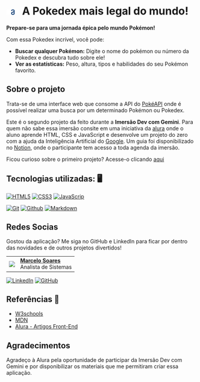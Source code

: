 # <img src=./assets/img/logo.svg alt="Logotipo da Alura" title="Logo da Alura" width="7%"> A Pokedex mais legal do mundo!

**Prepare-se para uma jornada épica pelo mundo Pokémon!**

Com essa Pokedex incrível, você pode:

* **Buscar qualquer Pokémon:** Digite o nome do pokémon ou número da Pokedex e descubra tudo sobre ele!
* **Ver as estatísticas:** Peso, altura, tipos e habilidades do seu Pokémon favorito.

## Sobre o projeto

Trata-se de uma interface web que consome a API do [PokéAPI](https://pokeapi.co/) onde é possível realizar uma busca por um determinado Pokémon ou Pokedex.

Este é o segundo projeto da feito durante a **Imersão Dev com Gemini**. Para quem não sabe essa imersão consite em uma iniciativa da [alura](https://cursos.alura.com.br/) onde o aluno aprende HTML, CSS e JavaScript e desenvolve um projeto do zero com a ajuda da Inteligência Artificial do [Google](https://www.google.com.br/). Um guia foi disponibilizado no [Notion](https://grupoalura.notion.site/Imers-o-Dev-com-Gemini-Guia-de-Mergulho-7742af09c51649348a91f67157df8a41), onde o participante tem acesso a toda agenda da imersão.

Ficou curioso sobre o primeiro projeto? Acesse-o clicando [aqui](https://github.com/Mdsoare/demon-slayer)

## Tecnologias utilizadas: 🖥️

[![HTML5](https://img.shields.io/badge/HTML5-E34F26?style=for-the-badge&logo=html5&logoColor=white)](https://www.w3schools.com/html/default.asp)
[![CSS3](https://img.shields.io/badge/CSS3-1572B6?style=for-the-badge&logo=css3&logoColor=white)](https://www.w3schools.com/css/default.asp)
[![JavaScrip](https://img.shields.io/badge/JavaScript-F7DF1E?style=for-the-badge&logo=javascript&logoColor=black)](https://developer.mozilla.org/pt-BR/docs/Web/JavaScript)

[![Git](https://img.shields.io/badge/Git-000?style=for-the-badge&logo=git&logoColor=E94D5F)](https://git-scm.com/doc)
[![Github](https://img.shields.io/badge/Github-000?style=for-the-badge&logo=github&logoColor=30A3DC)](https://docs.github.com/)
[![Markdown](https://img.shields.io/badge/Markdown-000?style=for-the-badge&logo=markdown)](https://markdown.net.br/)

## Redes Socias

Gostou da aplicação? Me siga no GitHub e LinkedIn para ficar por dentro das novidades e de outros projetos divertidos!

<table>
  <tr>
    <td>
      <img width="80px" align="center" src="https://avatars.githubusercontent.com/Mdsoare"/>
    </td>
    <td align="left">
      <a href="https://www.linkedin.com/in/marcelodsoares/">
        <span><b>Marcelo Soares</b></span>
      </a>
      <br>
      <span>Analista de Sistemas</span>
    </td>
  </tr>
</table>

[![LinkedIn](https://img.shields.io/badge/LinkedIn-0077B5?style=for-the-badge&logo=linkedin&logoColor=white)](https://www.linkedin.com/in/marcelodsoares/)
[![GitHub](https://img.shields.io/badge/GitHub-000?style=for-the-badge&logo=github&logoColor=30A3DC)](https://github.com/Mdsoare/)

## Referências 🔎

- [W3schools](https://www.w3schools.com/)
- [MDN](https://developer.mozilla.org/pt-BR/)
- [Alura - Artigos Front-End](https://www.alura.com.br/artigos/como-colocar-projeto-no-ar-com-github-pages)

## Agradecimentos

Agradeço à Alura pela oportunidade de participar da Imersão Dev com Gemini e por disponibilizar os materiais  que me permitiram criar essa aplicação.
